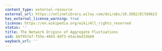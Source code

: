 ```yaml
---
content_type: external-resource
external_url: https://onlinelibrary.wiley.com/doi/abs/10.3982/ECTA9623
has_external_license_warning: true
license: https://en.wikipedia.org/wiki/All_rights_reserved
status: ''
title: The Network Origins of Aggregate Fluctuations
uid: bbf957ef-f55e-4693-9df3-e5ac4ed33b60
wayback_url: ''
---
```


